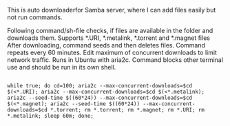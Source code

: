 This is auto downloaderfor Samba server, where I can add files easily but not run commands.


Following command/sh-file checks, if files are available in the folder and downloads them.
Supports *.URI, *.metalink, *.torrent and *.magnet files
After downloading, command seeds and then deletes files.
Command repeats every 60 minutes.
Edit maximum of concurrent downloads to limit network traffic.
Runs in Ubuntu with aria2c.
Command blocks other terminal use and should be run in its own shell.

```

while true; do cd=100; aria2c --max-concurrent-downloads=$cd $(<*.URI); aria2c --max-concurrent-downloads=$cd $(<*.metalink); aria2c --seed-time $((60*24)) --max-concurrent-downloads=$cd $(<*.magnet); aria2c --seed-time $((60*24)) --max-concurrent-downloads=$cd *.torrent; rm *.torrent; rm *.magnet; rm *.URI; rm *.metalink; sleep 60m; done;
```
